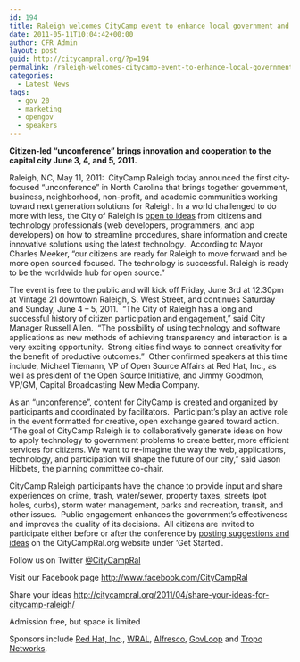 ```yaml
---
id: 194
title: Raleigh welcomes CityCamp event to enhance local government and citizen collaboration
date: 2011-05-11T10:04:42+00:00
author: CFR Admin
layout: post
guid: http://citycampral.org/?p=194
permalink: /raleigh-welcomes-citycamp-event-to-enhance-local-government-and-citizen-collaboration/
categories:
  - Latest News
tags:
  - gov 20
  - marketing
  - opengov
  - speakers
---
```

**Citizen-led “unconference” brings innovation and cooperation to the capital city June 3, 4, and 5, 2011.**

Raleigh, NC, May 11, 2011:  CityCamp Raleigh today announced the first city-focused “unconference” in North Carolina that brings together government, business, neighborhood, non-profit, and academic communities working toward next generation solutions for Raleigh. In a world challenged to do more with less, the City of Raleigh is <a href="http://www.google.com/moderator/#15/e=6c3d9&t=6c3d9.40&f=6c3d9.29534c" target="_blank">open to ideas</a> from citizens and technology professionals (web developers, programmers, and app developers) on how to streamline procedures, share information and create innovative solutions using the latest technology.  According to Mayor Charles Meeker, “our citizens are ready for Raleigh to move forward and be more open sourced focused. The technology is successful. Raleigh is ready to be the worldwide hub for open source.”

The event is free to the public and will kick off Friday, June 3rd at 12.30pm at Vintage 21 downtown Raleigh, S. West Street, and continues Saturday and Sunday, June 4 &#8211; 5, 2011.  “The City of Raleigh has a long and successful history of citizen participation and engagement,” said City Manager Russell Allen.  “The possibility of using technology and software applications as new methods of achieving transparency and interaction is a very exciting opportunity.  Strong cities find ways to connect creativity for the benefit of productive outcomes.”  Other confirmed speakers at this time include, Michael Tiemann, VP of Open Source Affairs at Red Hat, Inc., as well as president of the Open Source Initiative, and Jimmy Goodmon, VP/GM, Capital Broadcasting New Media Company.

As an “unconference”, content for CityCamp is created and organized by participants and coordinated by facilitators.  Participant’s play an active role in the event formatted for creative, open exchange geared toward action. “The goal of CityCamp Raleigh is to collaboratively generate ideas on how to apply technology to government problems to create better, more efficient services for citizens. We want to re-imagine the way the web, applications, technology, and participation will shape the future of our city,” said Jason Hibbets, the planning committee co-chair.

CityCamp Raleigh participants have the chance to provide input and share experiences on crime, trash, water/sewer, property taxes, streets (pot holes, curbs), storm water management, parks and recreation, transit, and other issues.  Public engagement enhances the government’s effectiveness and improves the quality of its decisions.  All citizens are invited to participate either before or after the conference by <a href="http://www.google.com/moderator/#15/e=6c3d9&t=6c3d9.40&f=6c3d9.29534c" target="_blank">posting suggestions and ideas</a> on the CityCampRal.org website under ‘Get Started’.

Follow us on Twitter <a href="http://twitter.com/#!/citycampral" target="_blank">@CityCampRal</a>
  
Visit our Facebook page <a href="https://www.facebook.com/CityCampRal" target="_blank">http://www.facebook.com/CityCampRal </a>
  
Share your ideas <a href="http://www.google.com/moderator/#15/e=6c3d9&t=6c3d9.40&f=6c3d9.2964ea" target="_blank">http://citycampral.org/2011/04/share-your-ideas-for-citycamp-raleigh/</a>
  
Admission free, but space is limited
  
Sponsors include <a href="http://www.redhat.com" target="_blank">Red Hat, Inc</a>., <a href="http://www.wral.com" target="_blank">WRAL</a>, <a href="http://www.alfresco.com/" target="_blank">Alfresco</a>, <a href="http://www.govloop.com/" target="_blank">GovLoop</a> and <a href="https://www.tropo.com/home.jsp" target="_blank">Tropo Networks</a>.